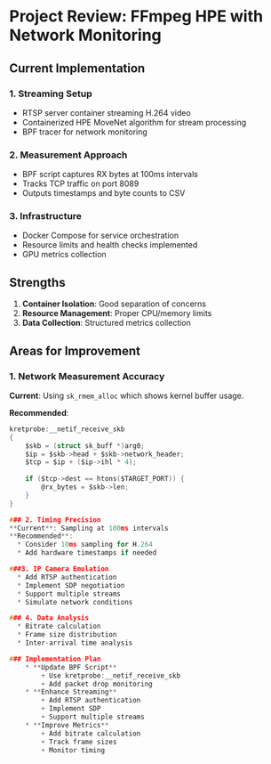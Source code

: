# Project Review: FFmpeg HPE with Network Monitoring

## Current Implementation

### 1. Streaming Setup
- RTSP server container streaming H.264 video
- Containerized HPE MoveNet algorithm for stream processing
- BPF tracer for network monitoring

### 2. Measurement Approach
- BPF script captures RX bytes at 100ms intervals
- Tracks TCP traffic on port 8089
- Outputs timestamps and byte counts to CSV

### 3. Infrastructure
- Docker Compose for service orchestration
- Resource limits and health checks implemented
- GPU metrics collection

## Strengths

1. **Container Isolation**: Good separation of concerns
2. **Resource Management**: Proper CPU/memory limits
3. **Data Collection**: Structured metrics collection

## Areas for Improvement

### 1. Network Measurement Accuracy
**Current**: Using `sk_rmem_alloc` which shows kernel buffer usage.

**Recommended**:
```c
kretprobe:__netif_receive_skb
{
    $skb = (struct sk_buff *)arg0;
    $ip = $skb->head + $skb->network_header;
    $tcp = $ip + ($ip->ihl * 4);
    
    if ($tcp->dest == htons($TARGET_PORT)) {
        @rx_bytes = $skb->len;
    }
}

### 2. Timing Precision
**Current**: Sampling at 100ms intervals
**Recommended**:
  * Consider 10ms sampling for H.264
  * Add hardware timestamps if needed

###3. IP Camera Emulation
  * Add RTSP authentication
  * Implement SDP negotiation
  * Support multiple streams
  * Simulate network conditions

### 4. Data Analysis
  * Bitrate calculation
  * Frame size distribution
  * Inter-arrival time analysis

### Implementation Plan
    * **Update BPF Script**
        + Use kretprobe:__netif_receive_skb
        + Add packet drop monitoring
    * **Enhance Streaming**
        + Add RTSP authentication
        + Implement SDP
        + Support multiple streams
    * **Improve Metrics**
        + Add bitrate calculation
        + Track frame sizes
        + Monitor timing